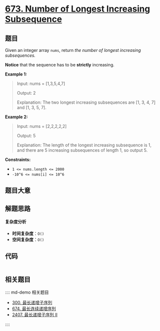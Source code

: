 # [673. Number of Longest Increasing Subsequence](https://leetcode.com/problems/number-of-longest-increasing-subsequence/)

## 题目

Given an integer array `nums`, return _the number of longest increasing
subsequences._

**Notice** that the sequence has to be **strictly** increasing.

**Example 1:**

> Input: nums = [1,3,5,4,7]
>
> Output: 2
>
> Explanation: The two longest increasing subsequences are [1, 3, 4, 7] and [1, 3, 5, 7].

**Example 2:**

> Input: nums = [2,2,2,2,2]
>
> Output: 5
>
> Explanation: The length of the longest increasing subsequence is 1, and there are 5 increasing subsequences of length 1, so output 5.

**Constraints:**

- `1 <= nums.length <= 2000`
- `-10^6 <= nums[i] <= 10^6`

## 题目大意

## 解题思路

#### 复杂度分析

- **时间复杂度**：`O()`
- **空间复杂度**：`O()`

## 代码

```javascript

```

## 相关题目

:::: md-demo 相关题目

- [300. 最长递增子序列](https://leetcode.com/problems/longest-increasing-subsequence)
- [674. 最长连续递增序列](https://leetcode.com/problems/longest-continuous-increasing-subsequence)
- [2407. 最长递增子序列 II](https://leetcode.com/problems/longest-increasing-subsequence-ii)

::::
